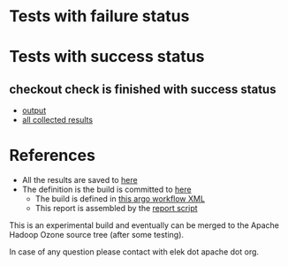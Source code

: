 # Tests with failure status


# Tests with success status

## checkout check is finished with success status

   * [output](https://raw.githubusercontent.com/elek/ozone-ci/master/trunk/trunk-nightly-20190915-pfn56/checkout/output.log)
   * [all collected results](https://github.com/elek/ozone-ci/tree/master/trunk/trunk-nightly-20190915-pfn56/checkout)




# References

 * All the results are saved to [here](https://github.com/elek/ozone-ci/tree/master/trunk/trunk-nightly-20190915-pfn56/)
 * The definition is the build is committed to [here](https://github.com/elek/argo-ozone)
    * The build is defined in [this argo workflow XML](https://github.com/elek/argo-ozone/blob/master/ozone-build.yaml)
    * This report is assembled by the [report script](https://github.com/elek/argo-ozone/blob/master/scripts/report.sh)

This is an experimental build and eventually can be merged to the Apache Hadoop Ozone source tree (after some testing).

In case of any question please contact with elek dot apache dot org.
